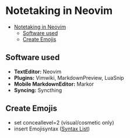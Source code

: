 # Notetaking in Neovim

<!--toc:start-->
- [Notetaking in Neovim](#notetaking-in-neovim)
  - [Software used](#software-used)
  - [Create Emojis](#create-emojis)
<!--toc:end-->

## Software used
- **TextEditor:** Neovim
- **Plugins:** Vimwiki, MarkdownPreview, LuaSnip
- **Mobile MarkdownEditor:** Markor
- **Syncing:** Syncthing

## Create Emojis

- set conceallevel=2 (visual/cosmetic only)
- insert Emojisyntax ([Syntax List](https://gist.github.com/rxaviers/7360908))
